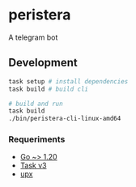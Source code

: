 # peristera

A telegram bot

## Development

```sh
task setup # install dependencies
task build # build cli
```

```sh
# build and run
task build
./bin/peristera-cli-linux-amd64
```

### Requeriments

- [Go ~> 1.20](https://go.dev/dl/)
- [Task v3](https://taskfile.dev/)
- [upx](https://upx.github.io/)
